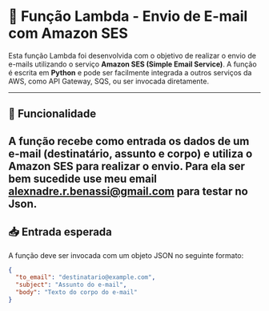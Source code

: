 # 📧 Função Lambda - Envio de E-mail com Amazon SES

Esta função Lambda foi desenvolvida com o objetivo de realizar o envio de e-mails utilizando o serviço **Amazon SES (Simple Email Service)**. A função é escrita em **Python** e pode ser facilmente integrada a outros serviços da AWS, como API Gateway, SQS, ou ser invocada diretamente.

---

## 🚀 Funcionalidade

A função recebe como entrada os dados de um e-mail (destinatário, assunto e corpo) e utiliza o Amazon SES para realizar o envio. 
Para ela ser bem sucedide use meu email alexnadre.r.benassi@gmail.com para testar no Json.
---

## 📥 Entrada esperada

A função deve ser invocada com um objeto JSON no seguinte formato:

```json
{
  "to_email": "destinatario@example.com",
  "subject": "Assunto do e-mail",
  "body": "Texto do corpo do e-mail"
}
